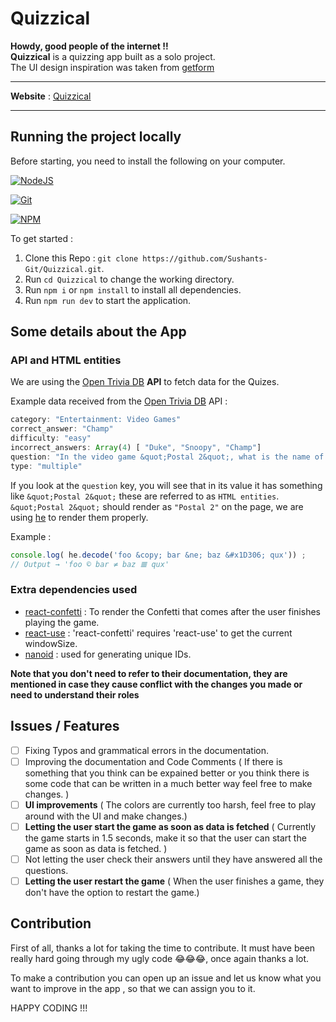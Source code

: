 # Quizzical

**Howdy, good people of the internet !!**\
**Quizzical** is a quizzing app built as a solo project. \
The UI design inspiration was taken from [getform](https://getform.io/)

<hr>

**Website** : [Quizzical](https://sushants-quizzical.netlify.app/)

<hr>

## Running the project locally

Before starting, you need to install the following on your computer.

[![NodeJS](https://img.shields.io/badge/node.js-6DA55F?style=for-the-badge&logo=node.js&logoColor=white)](https://nodejs.org/en/download/)

[![Git](https://img.shields.io/badge/git-%23F05033.svg?style=for-the-badge&logo=git&logoColor=white)](https://git-scm.com/downloads)

[![NPM](https://img.shields.io/badge/NPM-%23000000.svg?style=for-the-badge&logo=npm&logoColor=white)](https://www.npmjs.com/)

To get started :

1. Clone this Repo : `git clone https://github.com/Sushants-Git/Quizzical.git`.
2. Run `cd Quizzical` to change the working directory.
3. Run `npm i` or `npm install` to install all dependencies.
4. Run `npm run dev` to start the application.


## Some details about the App

### **API and HTML entities**

We are using the [Open Trivia DB](https://opentdb.com/) **API** to fetch data for the Quizes.

Example data received from the [Open Trivia DB](https://opentdb.com/) API :

```js
category: "Entertainment: Video Games"
correct_answer: "Champ"
difficulty: "easy"
incorrect_answers: Array(4) [ "Duke", "Snoopy", "Champ"]
question: "In the video game &quot;Postal 2&quot;, what is the name of Postal Dude&#039;s dog?"
type: "multiple"
```

If you look at the `question` key, you will see that in its value it has something like `&quot;Postal 2&quot;` these are referred to as `HTML entities`.\
`&quot;Postal 2&quot;` should render as `"Postal 2"` on the page, we are using [he](https://www.npmjs.com/package/he) to render them properly.

Example :

```js
console.log( he.decode('foo &copy; bar &ne; baz &#x1D306; qux')) ;
// Output → 'foo © bar ≠ baz 𝌆 qux'
```

### **Extra dependencies used**

- [react-confetti](https://github.com/alampros/react-confetti) : To render the Confetti that comes after the user finishes playing the game.
- [react-use](https://github.com/streamich/react-use) : 'react-confetti' requires 'react-use' to get the current windowSize.
- [nanoid](https://github.com/ai/nanoid) : used for generating unique IDs. 

**Note that you don't need to refer to their documentation, they are mentioned in case they cause conflict with the changes you made or need to understand their roles**


## Issues / Features

- [ ] Fixing Typos and grammatical errors in the documentation.
- [ ] Improving the documentation and Code Comments ( If there is something that you think can be expained better or you think there is some code that can be written in a much better way feel free to make changes. )
- [ ] **UI improvements** ( The colors are currently too harsh, feel free to play around with the UI and make changes.)
- [ ] **Letting the user start the game as soon as data is fetched** ( Currently the game starts in 1.5 seconds, make it so that the user can start the game as soon as data is fetched. )
- [ ] Not letting the user check their answers until they have answered all the questions.
- [ ] **Letting the user restart the game** ( When the user finishes a game, they don't have the option to restart the game.)   

## Contribution

First of all, thanks a lot for taking the time to contribute. It must have been really hard going through my ugly code 😂😂😂, once again thanks a lot.

To make a contribution you can open up an issue and let us know what you want to improve in the app , so that we can assign you to it.

HAPPY CODING !!!



 



